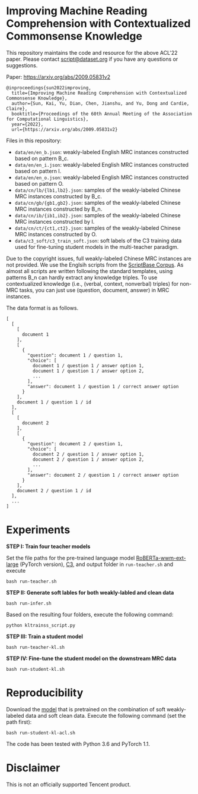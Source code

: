 
Improving Machine Reading Comprehension with Contextualized Commonsense Knowledge
=====

This repository maintains the code and resource for the above ACL'22 paper. Please contact script@dataset.org if you have any questions or suggestions.

Paper: https://arxiv.org/abs/2009.05831v2 
```
@inproceedings{sun2022improving,
  title={Improving Machine Reading Comprehension with Contextualized Commonsense Knowledge},
  author={Sun, Kai, Yu, Dian, Chen, Jianshu, and Yu, Dong and Cardie, Claire},
  booktitle={Proceedings of the 60th Annual Meeting of the Association for Computational Linguistics},
  year={2022},
  url={https://arxiv.org/abs/2009.05831v2}
```

Files in this repository:

* ```data/en/en_b.json```: weakly-labeled English MRC instances constructed based on pattern B_c. 
* ```data/en/en_i.json```: weakly-labeled English MRC instances constructed based on pattern I. 
* ```data/en/en_o.json```: weakly-labeled English MRC instances constructed based on pattern O. 
* ```data/cn/lb/{lb1,lb2}.json```: samples of the weakly-labeled Chinese MRC instances constructed by B_c. 
* ```data/cn/gb/{gb1,gb2}.json```: samples of the weakly-labeled Chinese MRC instances constructed by B_n. 
* ```data/cn/ib/{ib1,ib2}.json```: samples of the weakly-labeled Chinese MRC instances constructed by I. 
* ```data/cn/ct/{ct1,ct2}.json```: samples of the weakly-labeled Chinese MRC instances constructed by O. 
* ```data/c3_soft/c3_train_soft.json```: soft labels of the C3 training data used for fine-tuning student models in the multi-teacher paradigm. 


Due to the copyright issues, full weakly-labeled Chinese MRC instances are not provided. We use the Englsih scripts from the [ScriptBase Corpus](https://github.com/EdinburghNLP/scriptbase). As almost all scripts are written following the standard templates, using patterns B_n can hardly extract any knowledge triples. To use contextualized knowledge (i.e., (verbal, context, nonverbal) triples) for non-MRC tasks, you can just use (question, document, answer) in MRC instances.

The data format is as follows.
```
[
  [
    [
      document 1
    ],
    [
      {
        "question": document 1 / question 1,
        "choice": [
          document 1 / question 1 / answer option 1,
          document 1 / question 1 / answer option 2,
          ...
        ],
        "answer": document 1 / question 1 / correct answer option
      }
    ],
    document 1 / question 1 / id
  ],
  [
    [
      document 2
    ],
    [
      {
        "question": document 2 / question 1,
        "choice": [
          document 2 / question 1 / answer option 1,
          document 2 / question 1 / answer option 2,
          ...
        ],
        "answer": document 2 / question 1 / correct answer option
      }
    ],
    document 2 / question 1 / id
  ],
  ...
]
```

**Experiments**
=====

**STEP I: Train four teacher models**

Set the file paths for the pre-trained language model [RoBERTa-wwm-ext-large](https://github.com/ymcui/Chinese-BERT-wwm) (PyTorch version), [C3](https://github.com/nlpdata/c3), and output folder in ```run-teacher.sh``` and execute
	
```
bash run-teacher.sh
```

**STEP II: Generate soft lables for both weakly-labled and clean data**

```
bash run-infer.sh
```

Based on the resulting four folders, execute the following command:

```
python kltrainss_script.py
```

**STEP III: Train a student model**

```
bash run-teacher-kl.sh
```

**STEP IV: Fine-tune the student model on the downstream MRC data**

```
bash run-student-kl.sh
```

**Reproducibility**
=====
Download the [model](https://drive.google.com/file/d/1H5Mw-rrM6djYR4CxG2RarnApkcSqnMAD/view?usp=sharing) that is pretrained on the combination of soft weakly-labeled data and soft clean data. Execute the following command (set the path first):

```
bash run-student-kl-acl.sh
```

The code has been tested with Python 3.6 and PyTorch 1.1.


**Disclaimer**
=====
This is not an officially supported Tencent product.

